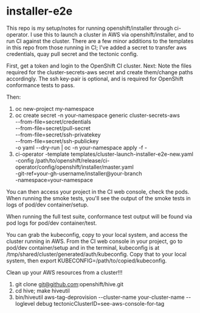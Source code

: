# installer-e2e
This repo is my setup/notes for running openshift/installer through ci-operator.
I use this to launch a cluster in AWS via openshift/installer, and to run CI against the cluster.
There are a few minor additions to the templates in this repo from those running in CI; I've 
added a secret to transfer aws credentials, quay pull secret and the tectonic config.  

First, get a token and login to the OpenShift CI cluster.
Next: Note the files required for the cluster-secrets-aws secret and create them/change paths
accordingly.  The ssh key-pair is optional, and is required for OpenShift conformance tests to 
pass.

Then: 
1. oc new-project my-namespace
3. oc create secret -n your-namespace generic cluster-secrets-aws \
                    --from-file=secret/credentials \
                    --from-file=secret/pull-secret \
                    --from-file=secret/ssh-privatekey \
                    --from-file=secret/ssh-publickey \
                    -o yaml --dry-run | oc -n your-namespace apply -f -
4. ci-operator -template templates/cluster-launch-installer-e2e-new.yaml \
               -config /path/to/openshift/release/ci-operator/config/openshift/installer/master.yaml \
               -git-ref=your-gh-username/installer@your-branch \
               -namespace=your-namespace


You can then access your project in the CI web console, check the pods.
When running the smoke tests, you'll see the output of the smoke tests in 
logs of pod/dev container/setup.

When running the full test suite, conformance test output will be found via
pod logs for pod/dev container/test.  

You can grab the kubeconfig, copy to your local system, and access the cluster running in AWS.
From the CI web console in your project, go to pod/dev container/setup and in the terminal, 
kubeconfig is at /tmp/shared/cluster/generated/auth/kubeconfig.  Copy that to your local system, then
export KUBECONFIG=/path/to/copied/kubeconfig.

Clean up your AWS resources from a cluster!!!
1. git clone git@github.com:openshift/hive.git
2. cd hive; make hiveutil
3. bin/hiveutil aws-tag-deprovision --cluster-name your-cluster-name --loglevel debug tectonicClusterID=see-aws-console-for-tag
